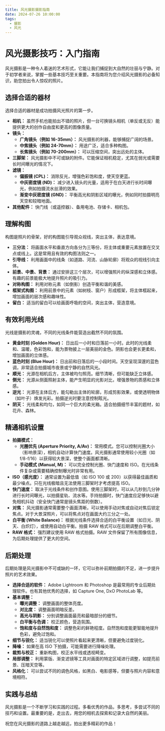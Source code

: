 ```yaml
---
title: 风光摄影摄影指南
date: 2024-07-26 10:00:00
tags:
  - 摄影
  - 风光
---
```


# 风光摄影技巧：入门指南

风光摄影是一种令人着迷的艺术形式，它能让我们捕捉到大自然的壮丽与宁静。对于初学者来说，掌握一些基本技巧至关重要。本指南将为您介绍风光摄影的必备知识，助您拍出令人惊叹的照片。

## 选择合适的器材

选择合适的器材是成功拍摄风光照片的第一步。

* **相机：** 虽然手机也能拍出不错的照片，但一台可换镜头相机（单反或无反）能提供更大的创作自由度和更高的图像质量。
* **镜头：**
    * **广角镜头（例如 16-35mm）：** 风光摄影的利器，能够捕捉广阔的场景。
    * **中焦镜头（例如 24-70mm）：** 用途广泛，适合多种构图。
    * **长焦镜头（例如 70-200mm）：** 可以压缩空间，突出远处的主体。
* **三脚架：** 风光摄影中不可或缺的附件。它能保证相机稳定，尤其在弱光或需要长时间曝光的情况下。
* **滤镜：**
    * **偏振镜 (CPL)：** 消除反光，增强色彩饱和度，使天空更蓝。
    * **中灰密度镜 (ND)：** 减少进入镜头的光量，适用于在白天进行长时间曝光，例如拍摄流水丝滑的效果。
    * **渐变中灰密度镜 (GND)：** 平衡高光和阴影区域的曝光，例如同时拍摄明亮天空和较暗地面。
* **其他配件：** 快门线（或遥控器）、备用电池、存储卡、相机包。

## 理解构图

构图是照片的骨架，好的构图能引导观众视线，突出主体，表达意境。

* **三分法：** 将画面水平和垂直方向各分为三等份，将主体或重要元素放置在交叉点或线上。这是常用且有效的构图法则之一。
* **引导线：** 利用画面中的线条（如道路、河流、山脉轮廓）将观众的视线引向主体。
* **前景、中景、背景：** 通过安排这三个层次，可以增强照片的纵深感和立体感。有趣的前景能极大地提升照片的吸引力。
* **对称构图：** 利用对称元素（如倒影）创造平衡和谐的美感。
* **框架式构图：** 利用前景中的元素（如树枝、窗户）形成框架，将主体框起来，增加画面的层次感和趣味性。
* **留白：** 适当的留白可以给画面呼吸的空间，突出主体，营造意境。

## 有效利用光线

光线是摄影的灵魂，不同的光线条件能营造出截然不同的氛围。

* **黄金时刻 (Golden Hour)：** 日出后一小时和日落前一小时。此时的光线柔和、温暖，色彩饱和，能为景物披上一层美丽的金色。阴影也会更长更柔和，增加画面的立体感。
* **蓝色时刻 (Blue Hour)：** 日出前和日落后的一小段时间。天空呈现深邃的蓝色调，非常适合拍摄城市夜景或宁静的自然风光。
* **顺光：** 光源在相机后方，主体被均匀照亮。细节清晰，但可能缺乏立体感。
* **侧光：** 光源从侧面照射主体，能产生明显的光影对比，增强景物的质感和立体感。
* **逆光：** 光源在主体后方，能勾勒出主体的轮廓，形成剪影效果，或使透明物体（如叶子）焕发光彩。拍摄逆光时要注意控制眩光。
* **阴天：** 光线柔和均匀，如同一个巨大的柔光箱。适合拍摄细节丰富的题材，如花卉、森林。

## 精通相机设置

* **拍摄模式：**
    * **光圈优先 (Aperture Priority, A/Av)：** 常用模式。您可以控制光圈大小（影响景深），相机自动计算快门速度。风光摄影通常使用较小光圈（如 f/8-f/16）以获得较大景深，使整个画面都清晰。
    * **手动模式 (Manual, M)：** 可以完全控制光圈、快门速度和 ISO。在光线条件复杂或需要精确控制曝光时非常有用。
* **ISO（感光度）：** 通常设置为最低值（如 ISO 100 或 200）以获得最佳画质和最少噪点。只在光线极暗且无法使用三脚架时才考虑提高 ISO。
* **快门速度：** 取决于光线条件和创作意图。使用三脚架时，可以从几秒到几分钟进行长时间曝光，以拍摄星轨、流水等。手持拍摄时，快门速度应足够快以避免相机抖动（安全快门通常是镜头焦距的倒数）。
* **对焦：** 风光摄影通常需要整个画面清晰，可以使用手动对焦或自动对焦后锁定焦点。对于大景深照片，可以将焦点对在画面大约三分之一处。
* **白平衡 (White Balance)：** 根据光线条件选择合适的白平衡设置（如日光、阴天、白炽灯），或使用自动白平衡。拍摄 RAW 格式可以在后期调整白平衡。
* **RAW 格式：** 强烈建议使用 RAW 格式拍摄。RAW 文件保留了所有图像信息，为后期处理提供了更大的空间。

## 后期处理

后期处理是风光摄影中不可或缺的一环，它可以弥补前期拍摄的不足，进一步提升照片的艺术效果。

* **选择合适的软件：** Adobe Lightroom 和 Photoshop 是最常用的专业后期处理软件。也有其他优秀的选择，如 Capture One, DxO PhotoLab 等。
* **基本调整：**
    * **曝光调整：** 调整画面的整体亮度。
    * **对比度：** 调整画面明暗反差。
    * **高光与阴影：** 分别调整画面最亮和最暗部分的细节。
    * **白平衡与色调：** 校正颜色，营造氛围。
    * **饱和度与自然饱和度：** 调整色彩的鲜艳程度。自然饱和度能更智能地提升色彩，避免过饱和。
* **细节与锐化：** 适当锐化可以使照片看起来更清晰，但要避免过度锐化。
* **降噪：** 如果在高 ISO 下拍摄，可能需要进行降噪处理。
* **裁剪与校正：** 重新构图，校正水平线或透视畸变。
* **局部调整：** 利用蒙版、渐变滤镜等工具对画面的特定区域进行调整，如提亮前景、压暗天空等。
* **风格化：** 可以尝试不同的调色风格，如黑白、电影感等，但要与照片内容和意境相符。

## 实践与总结

风光摄影是一个不断学习和实践的过程。多看优秀的作品，多思考，多尝试不同的技巧和设置。最重要的是，走出去，用您的相机去探索和记录大自然的美丽。

祝您在风光摄影的道路上越走越远，拍出更多精彩的作品！
